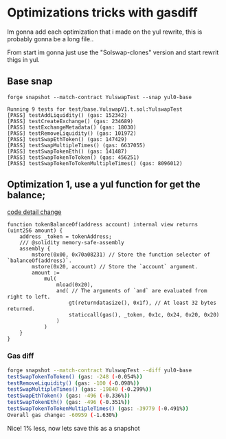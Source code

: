 # Optimizations tricks with gasdiff

Im gonna add each optimization that i made on the yul rewrite, this is probably gonna be a long file..

From start im gonna just use the "Solswap-clones" version and start rewrit thigs in yul.

## Base snap
`forge snapshot --match-contract YulswapTest --snap yul0-base`

```
Running 9 tests for test/base.YulswapV1.t.sol:YulswapTest
[PASS] testAddLiquidity() (gas: 152342)
[PASS] testCreateExchange() (gas: 234689)
[PASS] testExchangeMetadata() (gas: 18030)
[PASS] testRemoveLiquidity() (gas: 101972)
[PASS] testSwapEthToken() (gas: 147429)
[PASS] testSwapMultipleTimes() (gas: 6637055)
[PASS] testSwapTokenEth() (gas: 141487)
[PASS] testSwapTokenToToken() (gas: 456251)
[PASS] testSwapTokenToTokenMultipleTimes() (gas: 8096012)
```

## Optimization 1, use a yul function for get the balance;

[code detail change](https://github.com/eugenioclrc/yulswap/commit/19d193cd5967d659babd14b4480cd98273a6bb26)
```solidity
function tokenBalanceOf(address account) internal view returns (uint256 amount) {
    address _token = tokenAddress;
    /// @solidity memory-safe-assembly
    assembly {
        mstore(0x00, 0x70a08231) // Store the function selector of `balanceOf(address)`.
        mstore(0x20, account) // Store the `account` argument.
        amount :=
            mul(
                mload(0x20),
                and( // The arguments of `and` are evaluated from right to left.
                    gt(returndatasize(), 0x1f), // At least 32 bytes returned.
                    staticcall(gas(), _token, 0x1c, 0x24, 0x20, 0x20)
                )
            )
    }
}
```

### Gas diff

```sh
forge snapshot --match-contract YulswapTest --diff yul0-base
testSwapTokenToToken() (gas: -248 (-0.054%)) 
testRemoveLiquidity() (gas: -100 (-0.098%)) 
testSwapMultipleTimes() (gas: -19840 (-0.299%)) 
testSwapEthToken() (gas: -496 (-0.336%)) 
testSwapTokenEth() (gas: -496 (-0.351%)) 
testSwapTokenToTokenMultipleTimes() (gas: -39779 (-0.491%)) 
Overall gas change: -60959 (-1.630%)
```
Nice! 1% less, now lets save this as a snapshot

